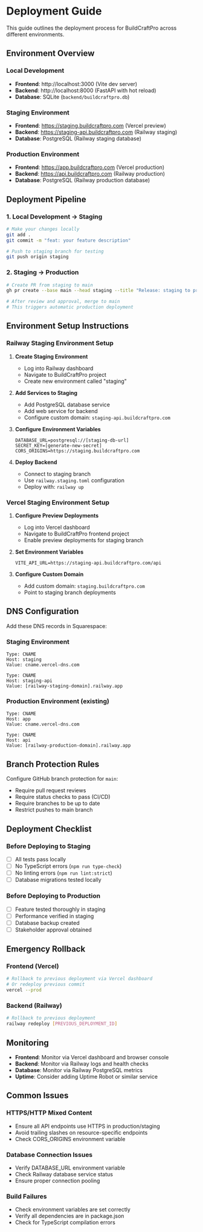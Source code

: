 # Deployment Guide

This guide outlines the deployment process for BuildCraftPro across different environments.

## Environment Overview

### Local Development
- **Frontend**: http://localhost:3000 (Vite dev server)
- **Backend**: http://localhost:8000 (FastAPI with hot reload)
- **Database**: SQLite (`backend/buildcraftpro.db`)

### Staging Environment
- **Frontend**: https://staging.buildcraftpro.com (Vercel preview)
- **Backend**: https://staging-api.buildcraftpro.com (Railway staging)
- **Database**: PostgreSQL (Railway staging database)

### Production Environment
- **Frontend**: https://app.buildcraftpro.com (Vercel production)
- **Backend**: https://api.buildcraftpro.com (Railway production)
- **Database**: PostgreSQL (Railway production database)

## Deployment Pipeline

### 1. Local Development → Staging
```bash
# Make your changes locally
git add .
git commit -m "feat: your feature description"

# Push to staging branch for testing
git push origin staging
```

### 2. Staging → Production
```bash
# Create PR from staging to main
gh pr create --base main --head staging --title "Release: staging to production"

# After review and approval, merge to main
# This triggers automatic production deployment
```

## Environment Setup Instructions

### Railway Staging Environment Setup

1. **Create Staging Environment**
   - Log into Railway dashboard
   - Navigate to BuildCraftPro project
   - Create new environment called "staging"

2. **Add Services to Staging**
   - Add PostgreSQL database service
   - Add web service for backend
   - Configure custom domain: `staging-api.buildcraftpro.com`

3. **Configure Environment Variables**
   ```
   DATABASE_URL=postgresql://[staging-db-url]
   SECRET_KEY=[generate-new-secret]
   CORS_ORIGINS=https://staging.buildcraftpro.com
   ```

4. **Deploy Backend**
   - Connect to staging branch
   - Use `railway.staging.toml` configuration
   - Deploy with: `railway up`

### Vercel Staging Environment Setup

1. **Configure Preview Deployments**
   - Log into Vercel dashboard
   - Navigate to BuildCraftPro frontend project
   - Enable preview deployments for staging branch

2. **Set Environment Variables**
   ```
   VITE_API_URL=https://staging-api.buildcraftpro.com/api
   ```

3. **Configure Custom Domain**
   - Add custom domain: `staging.buildcraftpro.com`
   - Point to staging branch deployments

## DNS Configuration

Add these DNS records in Squarespace:

### Staging Environment
```
Type: CNAME
Host: staging
Value: cname.vercel-dns.com

Type: CNAME  
Host: staging-api
Value: [railway-staging-domain].railway.app
```

### Production Environment (existing)
```
Type: CNAME
Host: app
Value: cname.vercel-dns.com

Type: CNAME
Host: api  
Value: [railway-production-domain].railway.app
```

## Branch Protection Rules

Configure GitHub branch protection for `main`:
- Require pull request reviews
- Require status checks to pass (CI/CD)
- Require branches to be up to date
- Restrict pushes to main branch

## Deployment Checklist

### Before Deploying to Staging
- [ ] All tests pass locally
- [ ] No TypeScript errors (`npm run type-check`)
- [ ] No linting errors (`npm run lint:strict`)
- [ ] Database migrations tested locally

### Before Deploying to Production
- [ ] Feature tested thoroughly in staging
- [ ] Performance verified in staging
- [ ] Database backup created
- [ ] Stakeholder approval obtained

## Emergency Rollback

### Frontend (Vercel)
```bash
# Rollback to previous deployment via Vercel dashboard
# Or redeploy previous commit
vercel --prod
```

### Backend (Railway)
```bash
# Rollback to previous deployment
railway redeploy [PREVIOUS_DEPLOYMENT_ID]
```

## Monitoring

- **Frontend**: Monitor via Vercel dashboard and browser console
- **Backend**: Monitor via Railway logs and health checks
- **Database**: Monitor via Railway PostgreSQL metrics
- **Uptime**: Consider adding Uptime Robot or similar service

## Common Issues

### HTTPS/HTTP Mixed Content
- Ensure all API endpoints use HTTPS in production/staging
- Avoid trailing slashes on resource-specific endpoints
- Check CORS_ORIGINS environment variable

### Database Connection Issues
- Verify DATABASE_URL environment variable
- Check Railway database service status
- Ensure proper connection pooling

### Build Failures
- Check environment variables are set correctly
- Verify all dependencies are in package.json
- Check for TypeScript compilation errors